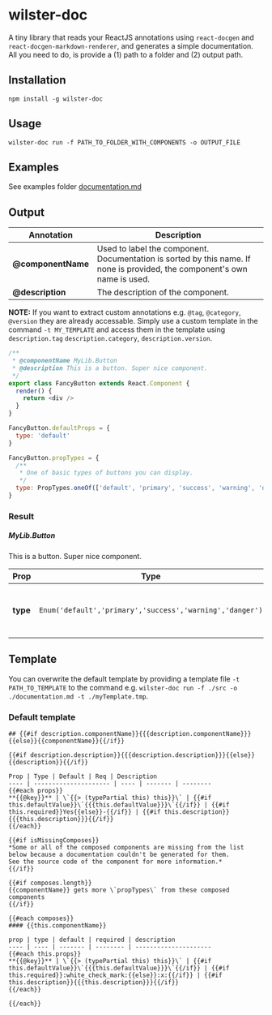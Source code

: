 wilster-doc
=========

A tiny library that reads your ReactJS annotations using `react-docgen` and `react-docgen-markdown-renderer`, and generates a simple documentation. All you need to do, is provide a (1) path to a folder and (2) output path.

## Installation

  `npm install -g wilster-doc`

## Usage

  `wilster-doc run -f PATH_TO_FOLDER_WITH_COMPONENTS -o OUTPUT_FILE`

## Examples
See examples folder [documentation.md](https://github.com/LaustAxelsen/wilster-doc/blob/master/examples/documentation.md)

## Output

Annotation | Description
---- | --------
**@componentName** | Used to label the component. Documentation is sorted by this name. If none is provided, the component's own name is used.
**@description** | The description of the component.

**NOTE:** If you want to extract custom annotations e.g. `@tag`, `@category`, `@version` they are already accessable. Simply use a custom template in the command `-t MY_TEMPLATE` and access them in the template using `description.tag` `description.category`, `description.version`.

```javascript
/**
 * @componentName MyLib.Button
 * @description This is a button. Super nice component.
 */
export class FancyButton extends React.Component {
  render() {
    return <div />
  }
}

FancyButton.defaultProps = {
  type: 'default'
}

FancyButton.propTypes = {
  /**
   * One of basic types of buttons you can display.
   */
  type: PropTypes.oneOf(['default', 'primary', 'success', 'warning', 'danger'])
}
```

### Result
##### MyLib.Button
This is a button. Super nice component.

Prop | Type | Default | Req | Description
---- | --------------------- | ---- | ------- | --------
**type** | `Enum('default','primary','success','warning','danger')` | `'default'` | - | One of basic types of buttons you can display.

## Template
You can overwrite the default template by providing a template file `-t PATH_TO_TEMPLATE` to the command e.g. `wilster-doc run -f ./src -o ./documentation.md -t ./myTemplate.tmp`.

### Default template 

```
## {{#if description.componentName}}{{{description.componentName}}}{{else}}{{componentName}}{{/if}}

{{#if description.description}}{{{description.description}}}{{else}}{{description}}{{/if}}

Prop | Type | Default | Req | Description
---- | --------------------- | ---- | ------- | --------
{{#each props}}
**{{@key}}** | \`{{> (typePartial this) this}}\` | {{#if this.defaultValue}}\`{{{this.defaultValue}}}\`{{/if}} | {{#if this.required}}Yes{{else}}-{{/if}} | {{#if this.description}}{{{this.description}}}{{/if}}
{{/each}}

{{#if isMissingComposes}}
*Some or all of the composed components are missing from the list below because a documentation couldn't be generated for them.
See the source code of the component for more information.*
{{/if}}

{{#if composes.length}}
{{componentName}} gets more \`propTypes\` from these composed components
{{/if}}

{{#each composes}}
#### {{this.componentName}}

prop | type | default | required | description
---- | ---- | ------- | -------- | ---------------------
{{#each this.props}}
**{{@key}}** | \`{{> (typePartial this) this}}\` | {{#if this.defaultValue}}\`{{{this.defaultValue}}}\`{{/if}} | {{#if this.required}}:white_check_mark:{{else}}:x:{{/if}} | {{#if this.description}}{{{this.description}}}{{/if}}
{{/each}}

{{/each}}
```